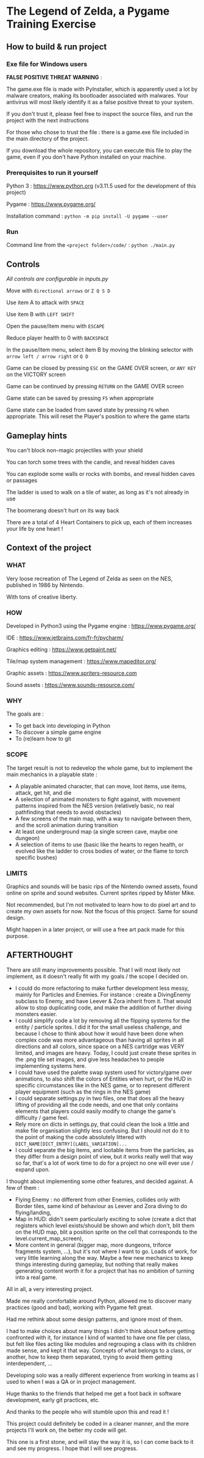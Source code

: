 # The Legend of Zelda, a Pygame Training Exercise

## How to build & run project
### Exe file for Windows users
**FALSE POSITIVE THREAT WARNING** : 

The game.exe file is made with PyInstaller, which is apparently used a lot by malware creators, making its bootloader associated with malwares. Your antivirus will most likely identify it as a false positive threat to your system.

If you don't trust it, please feel free to inspect the source files, and run the project with the next instructions

For those who chose to trust the file : there is a game.exe file included in the main directory of the project.

If you download the whole repository, you can execute this file to play the game, even if you don't have Python installed on your machine.

### Prerequisites to run it yourself
Python 3 : https://www.python.org (v3.11.5 used for the development of this project)

Pygame :  https://www.pygame.org/

Installation command : 
```python -m pip install -U pygame --user```

### Run
Command line from the `<project folder>/code/` :
```python ./main.py```

## Controls
_All controls are configurable in inputs.py_

Move with ```directional arrows``` or ```Z Q S D```

Use item A to attack with ```SPACE```

Use item B with ```LEFT SHIFT```

Open the pause/item menu with ```ESCAPE```

Reduce player health to 0 with ```BACKSPACE```

In the pause/item menu, select item B by moving the blinking selector with ```arrow left / arrow right``` or ```Q D```

Game can be closed by pressing ```ESC``` on the GAME OVER screen, or  ```ANY KEY``` on the VICTORY screen

Game can be continued by pressing ```RETURN``` on the GAME OVER screen

Game state can be saved by pressing ```F5``` when appropriate

Game state can be loaded from saved state by pressing ```F6``` when appropriate. This will reset the Player's position to where the game starts

## Gameplay hints

You can't block non-magic projectiles with your shield

You can torch some trees with the candle, and reveal hidden caves

You can explode some walls or rocks with bombs, and reveal hidden caves or passages

The ladder is used to walk on a tile of water, as long as it's not already in use

The boomerang doesn't hurt on its way back

There are a total of 4 Heart Containers to pick up, each of them increases your life by one heart !

## Context of the project
### WHAT
Very loose recreation of The Legend of Zelda as seen on the NES, published in 1986 by Nintendo.

With tons of creative liberty.

### HOW
Developed in Python3 using the Pygame engine : https://www.pygame.org/

IDE : https://www.jetbrains.com/fr-fr/pycharm/

Graphics editing : https://www.getpaint.net/

Tile/map system management : https://www.mapeditor.org/

Graphic assets : https://www.spriters-resource.com

Sound assets : https://www.sounds-resource.com/

### WHY
The goals are : 
- To get back into developing in Python
- To discover a simple game engine
- To (re)learn how to git

### SCOPE
The target result is not to redevelop the whole game, but to implement the main mechanics in a playable state :
- A playable animated character, that can move, loot items, use items, attack, get hit, and die
- A selection of animated monsters to fight against, with movement patterns inspired from the NES version (relatively basic, no real pathfinding that needs to avoid obstacles)
- A few screens of the main map, with a way to navigate between them, and the scroll animation during transition
- At least one underground map (a single screen cave, maybe one dungeon)
- A selection of items to use (basic like the hearts to regen health, or evolved like the ladder to cross bodies of water, or the flame to torch specific bushes)

### LIMITS
Graphics and sounds will be basic rips of the Nintendo owned assets, found online on sprite and sound websites.
Current sprites ripped by Mister Mike. 

Not recommended, but I'm not motivated to learn how to do pixel art and to create my own assets for now.
Not the focus of this project. Same for sound design. 

Might happen in a later project, or will use a free art pack made for this purpose.

## AFTERTHOUGHT
There are still many improvements possible. That I will most likely not implement, as it doesn't really fit with my goals / the scope I decided on.
- I could do more refactoring to make further development less messy, mainly for Particles and Enemies. 
For instance : create a DivingEnemy subclass to Enemy, and have Leever & Zora inherit from it. That would allow to stop duplicating code, and make the addition of further diving monsters easier.
- I could simplify code a lot by removing all the flipping systems for the entity / particle sprites. I did it for the small useless challenge, and because I chose to think about how it would have been done when complex code was more advantageous than having all sprites in all directions and all colors, since space on a NES cartridge was VERY limited, and images are heavy.
Today, I could just create these sprites in the .png tile set images, and give less headaches to people implementing systems here.
- I could have used the palette swap system used for victory/game over animations, to also shift the colors of Entities when hurt, or the HUD in specific circumstances like in the NES game, or to represent different player equipment (such as the rings in the NES game)
- I could separate settings.py in two files, one that does all the heavy lifting of providing all the code needs, and one that only contains elements that players could easily modify to change the game's difficulty / game feel.
- Rely more on dicts in settings.py, that could clean the look a little and make file organisation slightly less confusing. But I should not do it to the point of making the code absolutely littered with ```DICT_NAME[DICT_ENTRY][LABEL_VARIATION]...```
- I could separate the big items, and lootable items from the particles, as they differ from a design point of view, but it works really well that way so far, that's a lot of work time to do for a project no one will ever use / expand upon.  

I thought about implementing some other features, and decided against. A few of them :
- Flying Enemy : no different from other Enemies, collides only with Border tiles, same kind of behaviour as Leever and Zora diving to do flying/landing,
- Map in HUD: didn't seem particularly exciting to solve (create a dict that registers which level exists/should be shown and which don't, blit them on the HUD map, blit a position sprite on the cell that corresponds to the level.current_map_screen),
- More content in general (bigger map, more dungeons, triforce fragments system, ...), but it's not where I want to go. Loads of work, for very little learning along the way. Maybe a few new mechanics to keep things interesting during gameplay, but nothing that really makes generating content worth it for a project that has no ambition of turning into a real game.

All in all, a very interesting project.

Made me really comfortable around Python, allowed me to discover many practices (good and bad), working with Pygame felt great.

Had me rethink about some design patterns, and ignore most of them.

I had to make choices about many things I didn't think about before getting confronted with it, for instance I kind of wanted to have one file per class, but felt like files acting like modules and regrouping a class with its children made sense, and kept it that way. Concepts of what belongs to a class, or another, how to keep them separated, trying to avoid them getting interdependent, ...

Developing solo was a really different experience from working in teams as I used to when I was a QA or in project management.

Huge thanks to the friends that helped me get a foot back in software development, early git practices, etc.

And thanks to the people who will stumble upon this and read it !


This project could definitely be coded in a cleaner manner, and the more projects I'll work on, the better my code will get.

This one is a first stone, and will stay the way it is, so I can come back to it and see my progress. I hope that I will see progress.
